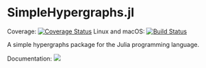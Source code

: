 # SimpleHypergraphs.jl

Coverage: [![Coverage Status](https://coveralls.io/repos/github/pszufe/SimpleHypergraphs.jl/badge.svg?branch=master)](https://coveralls.io/github/pszufe/SimpleHypergraphs.jl?branch=master) Linux and macOS: [![Build Status](https://travis-ci.org/pszufe/SimpleHypergraphs.jl.svg?branch=master)](https://travis-ci.org/pszufe/SimpleHypergraphs.jl)

A simple hypergraphs package for the Julia programming language.

Documentation: [![](https://img.shields.io/badge/docs-latest-blue.svg)](https://USER_NAME.github.io/PACKAGE_NAME.jl/latest)

